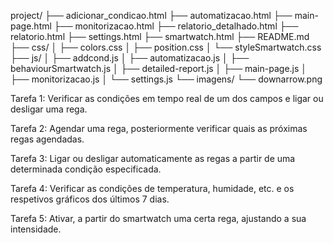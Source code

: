 project/
├── adicionar_condicao.html
├── automatizacao.html
├── main-page.html
├── monitorizacao.html
├── relatorio_detalhado.html
├── relatorio.html
├── settings.html
├── smartwatch.html
├── README.md
├── css/
│   ├── colors.css
│   ├── position.css
│   └── styleSmartwatch.css
├── js/
│   ├── addcond.js
│   ├── automatizacao.js
│   ├── behaviourSmartwatch.js
│   ├── detailed-report.js
│   ├── main-page.js
│   ├── monitorizacao.js
│   └── settings.js
└── imagens/
	└── downarrow.png

Tarefa 1: Verificar as condições em tempo real de um dos campos e ligar ou desligar uma rega.

Tarefa 2: Agendar uma rega, posteriormente verificar quais as próximas regas agendadas.

Tarefa 3: Ligar ou desligar automaticamente as regas a partir de uma determinada condição especificada.

Tarefa 4: Verificar as condições de temperatura, humidade, etc. e os respetivos gráficos dos últimos 7 dias.

Tarefa 5: Ativar, a partir do smartwatch uma certa rega, ajustando a sua intensidade.
